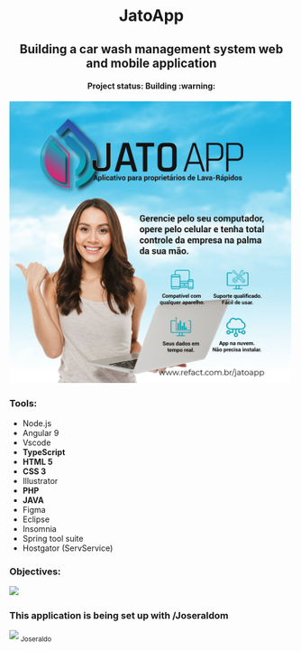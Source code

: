 <h1 align="center">JatoApp </h1>
<h2 align="center"> Building a car wash management system web and mobile application </h2>
<h4 align="center"> Project status: Building :warning: </h4>



<img src="https://github.com/faelbalboa/JatoApp/blob/main/mkt1.jpg" width="500">

<h3> Tools: </h3>

- Node.js
- Angular 9
- Vscode
- **TypeScript**
- **HTML 5**
- **CSS 3**
- Illustrator
- **PHP**
- **JAVA**
- Figma
- Eclipse
- Insomnia
- Spring tool suite
- Hostgator (ServService)



<h3> Objectives: </h3>

<img src="https://github.com/faelbalboa/Jatospeed/blob/main/bio%20para%20jatospeed%40300x-100.jpg" width="500">

<h3 align="center">


<h3> This application is being set up with /Joseraldom </h3>
<div><img src="https://avatars3.githubusercontent.com/u/11074972?s=400&v=4" width=115 > <sub> Joseraldo </sub></div>



